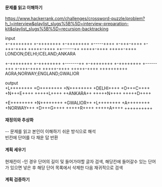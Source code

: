 #### 문제를 읽고 이해하기
https://www.hackerrank.com/challenges/crossword-puzzle/problem?h_l=interview&playlist_slugs%5B%5D=interview-preparation-kit&playlist_slugs%5B%5D=recursion-backtracking

input</br>
+-++++++++
+-++++++++
+-++++++++
+-----++++
+-+++-++++
+-+++-++++
+++++-++++
++------++
+++++-++++
+++++-++++
LONDON;DELHI;ICELAND;ANKARA

+-++++++++
+-++++++++
+-------++
+-++++++++
+-++++++++
+------+++
+-+++-++++
+++++-++++
+++++-++++
++++++++++
AGRA;NORWAY;ENGLAND;GWALIOR


output</br>
+L++++++++
+O++++++++
+N++++++++
+DELHI++++
+O+++C++++
+N+++E++++
+++++L++++
++ANKARA++
+++++N++++
+++++D++++


+E++++++++
+N++++++++
+GWALIOR++
+L++++++++
+A++++++++
+NORWAY+++
+D+++G++++
+++++R++++
+++++A++++
++++++++++

 
#### 재정의와 추상화<br>
-- 문제를 읽고 본인이 이해하기 쉬운 방식으로 해석<br>
빈칸에 단어를 다 채운 답 반환

#### 계획 세우기<br>
현재칸이 -인 경우 단어의 길이 및 들어가야할 글자 검색, 해당칸에 들어갈수 있는 단어가 있으면 넣은 후 해당 단어 목록에서 삭제한 다음 재귀적으로 검색<br> 

#### 계획 검증하기
